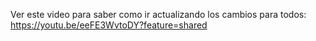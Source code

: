 Ver este video para saber como ir actualizando los cambios para todos:
https://youtu.be/eeFE3WvtoDY?feature=shared
